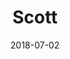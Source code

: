 ---
title: Scott
date: 2018-07-02
description: Scott 
thumb: /assets/images/pro-staff/scott-moen_0720.jpg
image: /assets/images/pro-staff/scott-moen_0720.jpg
angler-name: Scott Moen

# reel-type: spinning
# reel-series: 300 

# location: Someplace, United States
# fish: Shark
# fish-length: 49 in.
# fish-weight: 78 lbs.
---